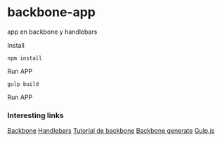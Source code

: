 backbone-app
=====

app en backbone y handlebars

Install

	npm install

Run APP

	gulp build

Run APP

	

### Interesting links

[Backbone](backbonejs.org)
[Handlebars](http://handlebarsjs.com/)
[Tutorial de backbone](https://github.com/addyosmani/backbone-fundamentals/blob/gh-pages/backbone-fundamentals.md)
[Backbone generate](https://github.com/posabsolute/backbone_generate)
[Gulp.js](https://github.com/gulpjs/gulp/blob/master/docs/getting-started.md)
